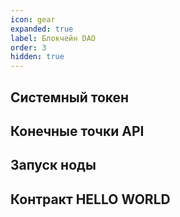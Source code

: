```yaml
---
icon: gear
expanded: true
label: Блокчейн DAO
order: 3
hidden: true
---
```



## Системный токен

## Конечные точки API

## Запуск ноды

## Контракт HELLO WORLD

